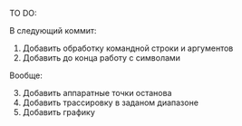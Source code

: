 TO DO:

В следующий коммит:
1. Добавить обработку командной строки и аргументов
2. Добавить до конца работу с символами

Вообще:

3. Добавить аппаратные точки останова
4. Добавить трассировку в заданом диапазоне
5. Добавить графику
